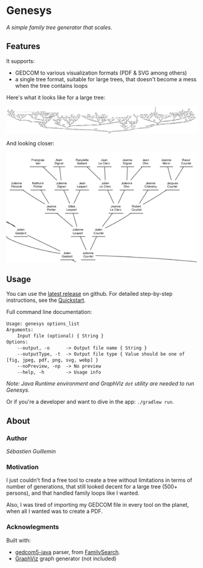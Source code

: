 # Genesys

*A simple family tree generator that scales.*

## Features

It supports:
* GEDCOM to various visualization formats (PDF & SVG among others)
* a single tree format, suitable for large trees, that doesn't become a mess when the tree contains loops

Here's what it looks like for a large tree:

![Global family tree](screenshots/global_tree.png)

And looking closer:

![Family tree detail](screenshots/tree_detail.png)

## Usage

You can use the [latest release](https://github.com/mrlem/genesys/releases/latest) on github.
For detailed step-by-step instructions, see the [Quickstart](doc/QUICKSTART.md).

Full command line documentation:
```
Usage: genesys options_list
Arguments:
    Input file (optional) { String }
Options:
    --output, -o      -> Output file name { String }
    --outputType, -t  -> Output file type { Value should be one of [fig, jpeg, pdf, png, svg, webp] }
    --noPreview, -np  -> No preview
    --help, -h        -> Usage info
```


*Note: Java Runtime environment and GraphViz `dot` utility are needed to run Genesys.*

Or if you're a developer and want to dive in the app: `./gradlew run`.

## About

### Author

*Sébastien Guillemin*

### Motivation

I just couldn't find a free tool to create a tree without limitations in terms of number of generations, that still
looked decent for a large tree (500+ persons), and that handled family loops like I wanted.

Also, I was tired of
importing my GEDCOM file in every tool on the planet, when all I wanted was to create a PDF.

### Acknowlegments

Built with:
* [gedcom5-java](https://github.com/FamilySearch/gedcom5-java) parser, from [FamilySearch](https://github.com/FamilySearch/).
* [GraphViz](https://graphviz.org/) graph generator (not included)
